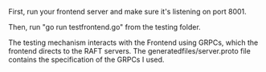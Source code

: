 First, run your frontend server and make sure it's listening on port 8001. 

Then, run "go run testfrontend.go" from the testing folder. 

The testing mechanism interacts with the Frontend using GRPCs, which the frontend directs to the RAFT servers. The generatedfiles/server.proto file contains the specification of the GRPCs I used. 